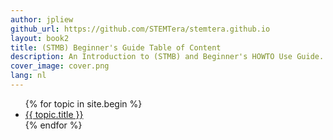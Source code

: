 ```yaml
---
author: jpliew
github_url: https://github.com/STEMTera/stemtera.github.io
layout: book2
title: (STMB) Beginner's Guide Table of Content
description: An Introduction to (STMB) and Beginner's HOWTO Use Guide.
cover_image: cover.png
lang: nl
---
```

<ul>
{% for topic in site.begin %}
    <li><a href="{{ site.baseurl }}{{ topic.url }}">{{ topic.title }}</a></li>
{% endfor %}
</ul>

